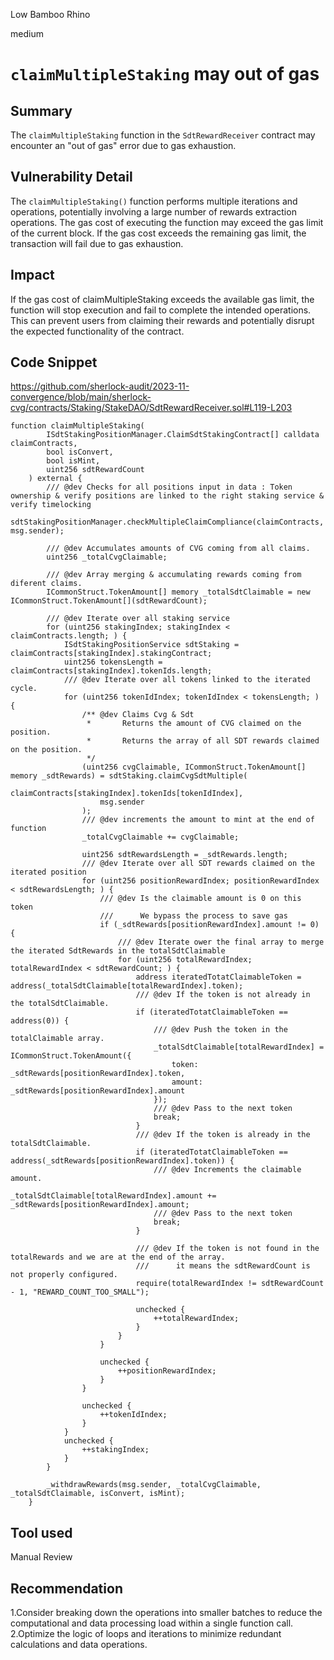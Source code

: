 Low Bamboo Rhino

medium

# `claimMultipleStaking` may out of gas

## Summary
The `claimMultipleStaking` function in the `SdtRewardReceiver` contract may encounter an "out of gas" error due to gas exhaustion.

## Vulnerability Detail
The `claimMultipleStaking()` function performs multiple iterations and operations, potentially involving a large number of rewards extraction operations. The gas cost of executing the function may exceed the gas limit of the current block. If the gas cost exceeds the remaining gas limit, the transaction will fail due to gas exhaustion.

## Impact
If the gas cost of claimMultipleStaking exceeds the available gas limit, the function will stop execution and fail to complete the intended operations. This can prevent users from claiming their rewards and potentially disrupt the expected functionality of the contract.


## Code Snippet
https://github.com/sherlock-audit/2023-11-convergence/blob/main/sherlock-cvg/contracts/Staking/StakeDAO/SdtRewardReceiver.sol#L119-L203

```solidity
function claimMultipleStaking(
        ISdtStakingPositionManager.ClaimSdtStakingContract[] calldata claimContracts,
        bool isConvert,
        bool isMint,
        uint256 sdtRewardCount
    ) external {
        /// @dev Checks for all positions input in data : Token ownership & verify positions are linked to the right staking service & verify timelocking
        sdtStakingPositionManager.checkMultipleClaimCompliance(claimContracts, msg.sender);

        /// @dev Accumulates amounts of CVG coming from all claims.
        uint256 _totalCvgClaimable;

        /// @dev Array merging & accumulating rewards coming from diferent claims.
        ICommonStruct.TokenAmount[] memory _totalSdtClaimable = new ICommonStruct.TokenAmount[](sdtRewardCount);

        /// @dev Iterate over all staking service
        for (uint256 stakingIndex; stakingIndex < claimContracts.length; ) {
            ISdtStakingPositionService sdtStaking = claimContracts[stakingIndex].stakingContract;
            uint256 tokensLength = claimContracts[stakingIndex].tokenIds.length;
            /// @dev Iterate over all tokens linked to the iterated cycle.
            for (uint256 tokenIdIndex; tokenIdIndex < tokensLength; ) {
                /** @dev Claims Cvg & Sdt
                 *       Returns the amount of CVG claimed on the position.
                 *       Returns the array of all SDT rewards claimed on the position.
                 */
                (uint256 cvgClaimable, ICommonStruct.TokenAmount[] memory _sdtRewards) = sdtStaking.claimCvgSdtMultiple(
                    claimContracts[stakingIndex].tokenIds[tokenIdIndex],
                    msg.sender
                );
                /// @dev increments the amount to mint at the end of function
                _totalCvgClaimable += cvgClaimable;

                uint256 sdtRewardsLength = _sdtRewards.length;
                /// @dev Iterate over all SDT rewards claimed on the iterated position
                for (uint256 positionRewardIndex; positionRewardIndex < sdtRewardsLength; ) {
                    /// @dev Is the claimable amount is 0 on this token
                    ///      We bypass the process to save gas
                    if (_sdtRewards[positionRewardIndex].amount != 0) {
                        /// @dev Iterate ower the final array to merge the iterated SdtRewards in the totalSdtClaimable
                        for (uint256 totalRewardIndex; totalRewardIndex < sdtRewardCount; ) {
                            address iteratedTotatClaimableToken = address(_totalSdtClaimable[totalRewardIndex].token);
                            /// @dev If the token is not already in the totalSdtClaimable.
                            if (iteratedTotatClaimableToken == address(0)) {
                                /// @dev Push the token in the totalClaimable array.
                                _totalSdtClaimable[totalRewardIndex] = ICommonStruct.TokenAmount({
                                    token: _sdtRewards[positionRewardIndex].token,
                                    amount: _sdtRewards[positionRewardIndex].amount
                                });
                                /// @dev Pass to the next token
                                break;
                            }
                            /// @dev If the token is already in the totalSdtClaimable.
                            if (iteratedTotatClaimableToken == address(_sdtRewards[positionRewardIndex].token)) {
                                /// @dev Increments the claimable amount.
                                _totalSdtClaimable[totalRewardIndex].amount += _sdtRewards[positionRewardIndex].amount;
                                /// @dev Pass to the next token
                                break;
                            }

                            /// @dev If the token is not found in the totalRewards and we are at the end of the array.
                            ///      it means the sdtRewardCount is not properly configured.
                            require(totalRewardIndex != sdtRewardCount - 1, "REWARD_COUNT_TOO_SMALL");

                            unchecked {
                                ++totalRewardIndex;
                            }
                        }
                    }

                    unchecked {
                        ++positionRewardIndex;
                    }
                }

                unchecked {
                    ++tokenIdIndex;
                }
            }
            unchecked {
                ++stakingIndex;
            }
        }

        _withdrawRewards(msg.sender, _totalCvgClaimable, _totalSdtClaimable, isConvert, isMint);
    }
```

## Tool used

Manual Review

## Recommendation

1.Consider breaking down the operations into smaller batches to reduce the computational and data processing load within a single function call.
2.Optimize the logic of loops and iterations to minimize redundant calculations and data operations.